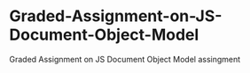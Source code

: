 # Graded-Assignment-on-JS-Document-Object-Model
Graded Assignment on JS Document Object Model assingment
